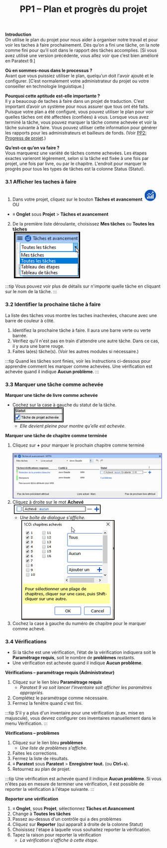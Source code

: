 ﻿---
title: 3. PP1 – Plan et progrès du projet
---
**Introduction**  
On utilise le plan du projet pour nous aider à organiser notre travail et pour voir les taches à faire prochainement. Dès qu’on a fini une tâche, on la note comme fini pour qu’il soit dans le rapport des tâches accomplies. [Si vous avez utilisé une version précédente, vous allez voir que c’est bien amélioré en Paratext 9.]

**Où en sommes-nous dans le processus ?**  
Avant que vous puissiez utiliser le plan, quelqu’un doit l'avoir ajouté et le configurer. [C’est normalement votre administrateur du projet ou votre conseiller en technologie linguistique.]

**Pourquoi cette aptitude est-elle importante ?**  
Il y a beaucoup de taches à faire dans un projet de traduction. C’est important d’avoir un système pour nous assurer que tous ont été faits. Puisque votre plan a été configuré, vous pouvez utiliser le plan pour voir quelles tâches ont été affectées (confiées) à vous. Lorsque vous avez terminé la tâche, vous pouvez marquer la tâche comme achevée et voir la tâche suivante à faire. Vous pouvez utiliser cette information pour générer les rapports pour les administrateurs et bailleurs de fonds. (Voir [PP2: Progress de projet](6.PP2.md).)

**Qu’est-ce qu’on va faire ?**  
Vous marquerez une variété de tâches comme achevées. Les étapes exactes varieront légèrement, selon si la tâche est fixée à une fois par projet, une fois par livre, ou par le chapitre. L'endroit pour marquer le progrès pour tous les types de tâches est la colonne Status (Statut).


### 3.1 Afficher les taches à faire
1.  Dans votre projet, cliquez sur le bouton **Tâches et avancement**  ![](../media/03751d97bff94e04afee1ef9c87c4d22.png)  
    OU  
-  **≡ Onglet** sous **Projet** \> **Tâches et avancement**
2.  De la première liste déroulante, choisissez **Mes tâches** ou **Toutes les tâches**  
    ![](../media/124a913190ec764456633bce116c5da8.png)  

:::tip
Vous pouvez voir plus de détails sur n'importe quelle tâche en cliquant sur le nom de la tâche.
:::

### 3.2 Identifier la prochaine tâche à faire

La liste des tâches vous montre les taches inachevées, chacune avec une barre de couleur à côté.

1.  Identifiez la prochaine tâche à faire. Il aura une barre verte ou verte barrée.
1.  Vérifiez qu’il n'est pas en train d'attendre une autre tâche. Dans ce cas, il y aura une barre rouge.
1.  Faites la(es) tâche(s). (Voir les autres modules si nécessaire.)

:::tip
Quand les tâches sont finies, voir les instructions ci-dessous pour apprendre comment les marquer comme achevées. Une vérification est achevée quand il indique **Aucun problème**.
:::


### 3.3 Marquer une tâche comme achevée

**Marquer une tâche de livre comme achevée**  
-  Cochez sur la case à gauche du statut de la tâche.  
    ![](../media/d5478bc7bb71b0124bf473016b216d96.png)  
   -  *Elle devient pleine pour montre qu’elle est achevée.*

**Marquer une tâche de chapitre comme terminée**  
1.  Cliquez sur **+** pour marquer le prochain chapitre comme terminé  
    ![](../media/c7697487c90306b91b7587c3e2e0d298.png)
1.  Cliquez à droite sur le mot **Achevé**   
   ![](../media/1b9e545da333cf08d8fd54c687c37323.png)  
    -  *Une boîte de dialogue s’affiche.*  
    ![](../media/a90d5c91df8f093411fb565f52cd601e.png)
1.  Cochez la case à gauche du numéro de chapitre pour le marquer comme achevé.


### 3.4 Vérifications

-  Si la tâche est une vérification, l’état de la vérification indiquera soit le **Paramétrage requis**, soit le nombre de **problèmes** restants.
-  Une vérification est achevée quand il indique **Aucun problème**.

**Vérifications – paramétrage requis (Administrateur)**  
1.  Cliquez sur le lien bleu **Paramétrage requis**  
     -  *Paratext 9 va soit lancer l’inventaire soit afficher les paramètres appropriés.*
1.  Complétez le paramétrage comme nécessaire.
1.  Fermez la fenêtre quand c'est fini.

:::tip
S'il y a plus d'un inventaire pour une vérification (p.ex. mise en majuscule), vous devrez configurer ces inventaires manuellement dans le menu Vérification.
:::

**Vérifications – problèmes**

1.  Cliquez sur le lien bleu **problèmes**  
     -  *Une liste de problèmes s’affiche.*
1.  Faites les corrections.
1.  Fermez la liste de résultats.
1.  **≡ Paratext** sous **Paratext** \> **Enregistrer tout.** (ou **Ctrl**+**s**).
1.  Retournez au plan de projet.

:::tip
Une vérification est achevée quand il indique **Aucun problème**. Si vous n'êtes pas en mesure de terminer une vérification, il est possible de reporter la vérification à l'étape suivante.
:::

**Reporter une vérification**  
1.  **≡ Onglet**, sous **Projet**, sélectionnez **Tâches et Avancement**
1.  Change à **Toutes les tâches**
1.  Passez au-dessus d'un contrôle qui a des problèmes
1.  Cliquez sur **Reporter** (qui apparaît à droite de la colonne Statut)
1.  Choisissez l'étape à laquelle vous souhaitez reporter la vérification.
1.  Tapez la raison pour reporter la vérification  
     -  *La vérification s'affiche à cette étape.*
